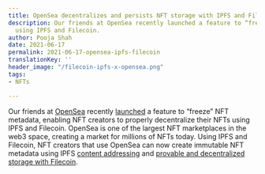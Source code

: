 ```yaml
---
title: OpenSea decentralizes and persists NFT storage with IPFS and Filecoin
description: Our friends at OpenSea recently launched a feature to “freeze” NFT metadata
  using IPFS and Filecoin.
author: Pooja Shah
date: 2021-06-17
permalink: 2021-06-17-opensea-ipfs-filecoin
translationKey: ''
header_image: "/filecoin-ipfs-x-opensea.png"
tags:
- NFTs

---
```

Our friends at [OpenSea](https://opensea.io/) recently [launched](https://opensea.io/blog/announcements/decentralizing-nft-metadata-on-opensea/) a feature to “freeze” NFT metadata, enabling NFT creators to properly decentralize their NFTs using IPFS and Filecoin. OpenSea is one of the largest NFT marketplaces in the web3 space, creating a market for millions of NFTs today. Using IPFS and Filecoin, NFT creators that use OpenSea can now create immutable NFT metadata using IPFS [content addressing](https://blog.ipfs.io/2021-04-05-storing-nfts-on-ipfs/) and [provable and decentralized storage with Filecoin](https://blog.ipfs.io/2021-06-03-ipfs-filecoin-content-persistence/).
